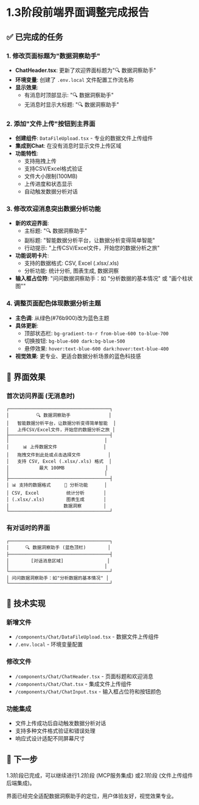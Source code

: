 # 1.3阶段前端界面调整完成报告

## ✅ 已完成的任务

### 1. 修改页面标题为"数据洞察助手"
- **ChatHeader.tsx**: 更新了欢迎界面标题为"🔍 数据洞察助手"
- **环境变量**: 创建了 `.env.local` 文件配置工作流名称
- **显示效果**: 
  - 有消息时顶部显示: "🔍 数据洞察助手"
  - 无消息时显示大标题: "🔍 数据洞察助手"

### 2. 添加"文件上传"按钮到主界面
- **创建组件**: `DataFileUpload.tsx` - 专业的数据文件上传组件
- **集成到Chat**: 在没有消息时显示文件上传区域
- **功能特性**:
  - 支持拖拽上传
  - 支持CSV/Excel格式验证
  - 文件大小限制(100MB)
  - 上传进度和状态显示
  - 自动触发数据分析对话

### 3. 修改欢迎消息突出数据分析功能
- **新的欢迎界面**:
  - 主标题: "🔍 数据洞察助手"
  - 副标题: "智能数据分析平台，让数据分析变得简单智能"
  - 行动提示: "上传CSV/Excel文件，开始您的数据分析之旅"
- **功能说明卡片**:
  - 支持的数据格式: CSV, Excel (.xlsx/.xls)
  - 分析功能: 统计分析, 图表生成, 数据洞察
- **输入框占位符**: "问问数据洞察助手：如 \"分析数据的基本情况\" 或 \"画个柱状图\""

### 4. 调整页面配色体现数据分析主题
- **主色调**: 从绿色(#76b900)改为蓝色主题
- **具体更新**:
  - 顶部状态栏: `bg-gradient-to-r from-blue-600 to-blue-700`
  - 切换按钮: `bg-blue-600 dark:bg-blue-500`
  - 悬停效果: `hover:text-blue-600 dark:hover:text-blue-400`
- **视觉效果**: 更专业、更适合数据分析场景的蓝色科技感

## 🎨 界面效果

### 首次访问界面 (无消息时)
```
┌─────────────────────────────────────┐
│          🔍 数据洞察助手              │
│   智能数据分析平台，让数据分析变得简单智能  │
│   上传CSV/Excel文件，开始您的数据分析之旅 │
├─────────────────────────────────────┤
│                                   │
│     📊 上传数据文件                 │
│   拖拽文件到此处或点击选择文件          │
│   支持 CSV, Excel (.xlsx/.xls) 格式  │
│           最大 100MB               │
│                                   │
├─────────────────────────────────────┤
│ 📊 支持的数据格式     🎯 分析功能      │
│ CSV, Excel          统计分析       │
│ (.xlsx/.xls)        图表生成       │
│                    数据洞察        │
└─────────────────────────────────────┘
```

### 有对话时的界面
```
┌─────────────────────────────────────┐
│      🔍 数据洞察助手 (蓝色顶栏)        │  
├─────────────────────────────────────┤
│        [对话消息区域]                │
│                                   │
└─────────────────────────────────────┘
│ 问问数据洞察助手：如"分析数据的基本情况" │
└─────────────────────────────────────┘
```

## 🔧 技术实现

### 新增文件
- `/components/Chat/DataFileUpload.tsx` - 数据文件上传组件
- `/.env.local` - 环境变量配置

### 修改文件  
- `/components/Chat/ChatHeader.tsx` - 页面标题和欢迎消息
- `/components/Chat/Chat.tsx` - 集成文件上传组件
- `/components/Chat/ChatInput.tsx` - 输入框占位符和按钮颜色

### 功能集成
- 文件上传成功后自动触发数据分析对话
- 支持多种文件格式验证和错误处理
- 响应式设计适配不同屏幕尺寸

## 🚀 下一步
1.3阶段已完成，可以继续进行1.2阶段 (MCP服务集成) 或2.1阶段 (文件上传组件后端集成)。

界面已经完全适配数据洞察助手的定位，用户体验友好，视觉效果专业。